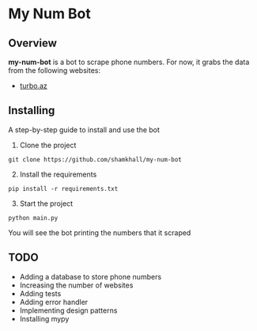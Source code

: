 # My Num Bot
## Overview
**my-num-bot** is a bot to scrape phone numbers.
For now, it grabs the data from the following websites:
- [turbo.az](https://turbo.az)
## Installing
A step-by-step guide to install and use the bot
1. Clone the project
```
git clone https://github.com/shamkhall/my-num-bot
```

2. Install the requirements
```
pip install -r requirements.txt
```
3. Start the project
```
python main.py
```
You will see the bot printing the numbers that it scraped
## TODO
* Adding a database to store phone numbers
* Increasing the number of websites
* Adding tests
* Adding error handler
* Implementing design patterns
* Installing mypy
